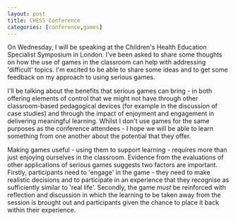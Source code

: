 ```yaml
---
layout: post
title: CHESS Conference
categories: [conference,games]
---
```


On Wednesday, I will be speaking at the Children's Health Education Specialist Symposium in London. I've been asked to share some thoughts on how the use of games in the classroom can help with addressing 'difficult' topics. I'm excited to be able to share some ideas and to get some feedback on my approach to using serious games.

I'll be talking about the benefits that serious games can bring - in both offering elements of control that we might not have through other classroom-based pedagogical devices (for example in the discussion of case studies) and through the impact of enjoyment and engagement in delivering meaningful learning. Whilst I don't use games for the same purposes as the conference attendees - I hope we will be able to learn something from one another about the potential that they offer.

Making games useful - using them to support learning - requires more than just enjoying ourselves in the classroom. Evidence from the evaluations of other applications of serious games suggests two factors are important. Firstly, participants need to 'engage' in the game - they need to make realistic decisions and to participate in an experience that they recognise as sufficiently similar to 'real life'. Secondly, the game *must* be reinforced with reflection and discussion in which the learning to be taken away from the session is brought out and participants given the chance to place it back within their experience.
